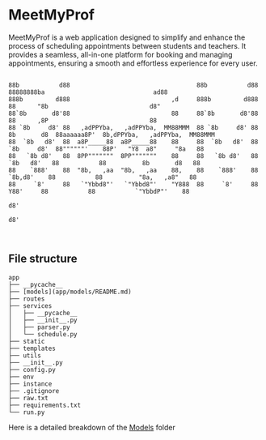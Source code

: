 # MeetMyProf
MeetMyProf is a web application designed to simplify and enhance the process of scheduling appointments between students and teachers. It provides a seamless, all-in-one platform for booking and managing appointments, ensuring a smooth and effortless experience for every user.
```
                                                                                                                                  
88b           d88                                   88b           d88               88888888ba                              ad88  
888b         d888                            ,d     888b         d888               88      "8b                            d8"    
88`8b       d8'88                            88     88`8b       d8'88               88      ,8P                            88     
88 `8b     d8' 88   ,adPPYba,   ,adPPYba,  MM88MMM  88 `8b     d8' 88  8b       d8  88aaaaaa8P'  8b,dPPYba,   ,adPPYba,  MM88MMM  
88  `8b   d8'  88  a8P_____88  a8P_____88    88     88  `8b   d8'  88  `8b     d8'  88""""""'    88P'   "Y8  a8"     "8a   88     
88   `8b d8'   88  8PP"""""""  8PP"""""""    88     88   `8b d8'   88   `8b   d8'   88           88          8b       d8   88     
88    `888'    88  "8b,   ,aa  "8b,   ,aa    88,    88    `888'    88    `8b,d8'    88           88          "8a,   ,a8"   88     
88     `8'     88   `"Ybbd8"'   `"Ybbd8"'    "Y888  88     `8'     88      Y88'     88           88           `"YbbdP"'    88     
                                                                           d8'                                                    
                                                                          d8'                                                     

                                                                                       
```
                                                                                                                        
## File structure
```
app
├── __pycache__
├── [models](app/models/README.md)
├── routes
├── services
│   ├── __pycache__
│   ├── __init__.py
│   ├── parser.py
│   └── schedule.py
├── static
├── templates
├── utils
├── __init__.py
├── config.py
├── env
├── instance
├── .gitignore
├── raw.txt
├── requirements.txt
└── run.py
```

Here is a detailed breakdown of the [Models](app/models/README.md) folder






     
